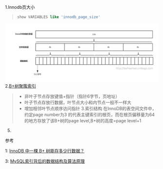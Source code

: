 1.Innodb页大小
>```sql
>show VARIABLES like 'innodb_page_size'
>```
![](../resources/pics/innodb-page.png)
2.[B+树聚簇索引][2]
> - 非叶子节点存放键值+指针（指针6字节，页地址）
> - 叶子节点存放行数据，叶节点大小和内节点一般不一样大
> - 增加相邻叶节点顺序访问指针
3.索引结构
> 在InnoDB的表空间文件中，约定page number为3 的代表主键索引的根页，而在根页偏移量为64 的地方存放了该B+树的page level,B+树的高度=page level+1
> 
5.



参考

1: [InnoDB 中一棵 B+ 树能存多少行数据？](https://mp.weixin.qq.com/s/IHdsLjoF8RLyDOYvfor81A)

3: [MySQL索引背后的数据结构及算法原理][2]



[2]: http://blog.codinglabs.org/articles/theory-of-mysql-index.html


